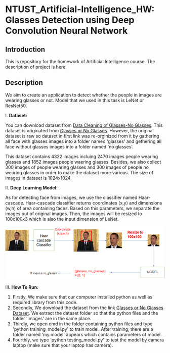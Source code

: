 # NTUST_Artificial-Intelligence_HW: Glasses Detection using Deep Convolution Neural Network

## Introduction

This is repository for the homework of Artificial Intelligence course. The description of project is here.

## Description

We aim to create an application to detect whether the people in images are wearing glasses or not. Model that we used in this task is LeNet or ResNet50. 

I. <strong>Dataset:</strong>

You can download dataset from [Data Cleaning of Glasses-No Glasses](https://www.kaggle.com/datasets/jorgebuenoperez/datacleaningglassesnoglasses). This dataset is originated from [Glasses or No Glasses](https://www.kaggle.com/datasets/jeffheaton/glasses-or-no-glasses). However, the original dataset is raw so dataset in first link was re-orginized from it by gathering all face with glasses images into a folder named 'glasses' and gethering all face without glasses images into a folder named 'no glasses'. 

This dataset contains 4322 images incluing 2470 images people wearing glasses and 1852 images people waering glasses. Besides, we also collect 300 images of people wearing glasses and 300 images of people no wearing glasses in order to make the dataset more various. The size of images in dataset is 1024x1024.

II. <strong>Deep Learning Model:</strong>

As for detecting face from images, we use the classifier named Haar-cascade. Haar-cascade classifier returns coordinates (x,y) and dimensions (w,h) of area containing faces. Based on this parameters, we separate the images out of original images. Then, the images will be resized to 100x100x3 which is also the input dimension of LeNet.

<img src="Architecture.PNG" alt="1" width = auto height = auto>

III. <strong>How To Run: </strong>

  1. Firstly, We make sure that our computer installed python as well as required library from this code. 
  2. Secondly, We download the dataset from the link [Glasses or No Glasses Dataset](https://www.kaggle.com/datasets/jorgebuenoperez/datacleaningglassesnoglasses). We extract the dataset folder so that the python files and the folder 'images' are in the same place.
  3. Thirdly, we open cmd in the folder containing python files and type 'python training_model.py' to train model. After training, there are a folder named 'my.model' appears which contains parameters of model.
  4. Fourthly, we type 'python testing_model.py' to test the model by camera laptop (make sure that your laptop has camera).
 
